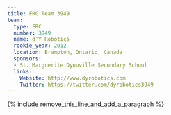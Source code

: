 ```yaml
---
title: FRC Team 3949
team:
  type: FRC
  number: 3949
  name: d'Y Robotics
  rookie_year: 2012
  location: Brampton, Ontario, Canada
  sponsors:
  - St. Marguerite Dyouville Secondary School
  links:
    Website: http://www.dyrobotics.com
    Twitter: https://twitter.com/dyrobotics3949
---
```


{% include remove_this_line_and_add_a_paragraph %}